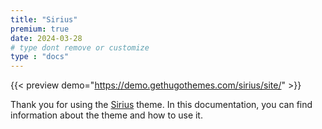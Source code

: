 ```yaml
---
title: "Sirius"
premium: true
date: 2024-03-28
# type dont remove or customize
type : "docs"
---
```


{{< preview demo="https://demo.gethugothemes.com/sirius/site/" >}}

Thank you for using the [Sirius](https://gethugothemes.com/products/sirius/) theme. In this documentation, you can find information about the theme and how to use it.
